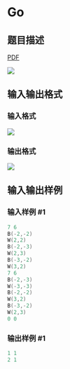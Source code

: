 # Go

## 题目描述

[problemUrl]: https://uva.onlinejudge.org/index.php?option=com_onlinejudge&Itemid=8&category=21&page=show_problem&problem=1937

[PDF](https://uva.onlinejudge.org/external/109/p10996.pdf)

![](https://cdn.luogu.com.cn/upload/vjudge_pic/UVA10996/0ab9a222eb4b96c72c29ef78bc2a4b8df4d1b557.png)

## 输入输出格式

### 输入格式

![](https://cdn.luogu.com.cn/upload/vjudge_pic/UVA10996/a91b99b87eec65a3a1b030c70fe66e9d146ba2c9.png)

### 输出格式

![](https://cdn.luogu.com.cn/upload/vjudge_pic/UVA10996/0b430402171439abf7b93f78631a142c8b894b54.png)

## 输入输出样例

### 输入样例 #1

```cpp
7 6
B(-2,-2)
W(2,2)
B(-2,-3)
W(2,3)
B(-3,-2)
W(3,2)
7 6
B(-2,-3)
W(-3,-3)
B(-2,-2)
W(3,2)
B(-3,-2)
W(2,3)
0 0
```


### 输出样例 #1

```cpp
1 1
2 1
```


